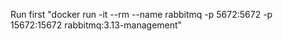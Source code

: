 Run first "docker run -it --rm --name rabbitmq -p 5672:5672 -p 15672:15672 rabbitmq:3.13-management"